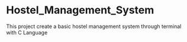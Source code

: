 # Hostel_Management_System
This project create a basic hostel management system through terminal with C Language
